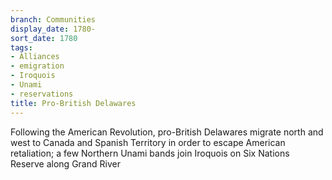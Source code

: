 ```yaml
---
branch: Communities
display_date: 1780-
sort_date: 1780
tags:
- Alliances
- emigration
- Iroquois
- Unami
- reservations
title: Pro-British Delawares
---
```


Following the American Revolution, pro-British Delawares migrate north and west to Canada and Spanish Territory in order to escape American retaliation; a few Northern Unami bands join Iroquois on Six Nations Reserve along Grand River